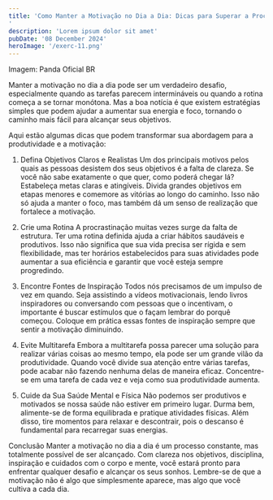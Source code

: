 ```yaml
---
title: 'Como Manter a Motivação no Dia a Dia: Dicas para Superar a Procrastinação e Alcançar Seus Objetivos
'
description: 'Lorem ipsum dolor sit amet'
pubDate: '08 December 2024'
heroImage: '/exerc-11.png'
---
```


Imagem: Panda Oficial BR

Manter a motivação no dia a dia pode ser um verdadeiro desafio, especialmente quando as tarefas parecem intermináveis ou quando a rotina começa a se tornar monótona. Mas a boa notícia é que existem estratégias simples que podem ajudar a aumentar sua energia e foco, tornando o caminho mais fácil para alcançar seus objetivos.

Aqui estão algumas dicas que podem transformar sua abordagem para a produtividade e a motivação:

1. Defina Objetivos Claros e Realistas
Um dos principais motivos pelos quais as pessoas desistem dos seus objetivos é a falta de clareza. Se você não sabe exatamente o que quer, como poderá chegar lá? Estabeleça metas claras e atingíveis. Divida grandes objetivos em etapas menores e comemore as vitórias ao longo do caminho. Isso não só ajuda a manter o foco, mas também dá um senso de realização que fortalece a motivação.

2. Crie uma Rotina
A procrastinação muitas vezes surge da falta de estrutura. Ter uma rotina definida ajuda a criar hábitos saudáveis e produtivos. Isso não significa que sua vida precisa ser rígida e sem flexibilidade, mas ter horários estabelecidos para suas atividades pode aumentar a sua eficiência e garantir que você esteja sempre progredindo.

3. Encontre Fontes de Inspiração
Todos nós precisamos de um impulso de vez em quando. Seja assistindo a vídeos motivacionais, lendo livros inspiradores ou conversando com pessoas que o incentivam, o importante é buscar estímulos que o façam lembrar do porquê começou. Coloque em prática essas fontes de inspiração sempre que sentir a motivação diminuindo.

4. Evite Multitarefa
Embora a multitarefa possa parecer uma solução para realizar várias coisas ao mesmo tempo, ela pode ser um grande vilão da produtividade. Quando você divide sua atenção entre várias tarefas, pode acabar não fazendo nenhuma delas de maneira eficaz. Concentre-se em uma tarefa de cada vez e veja como sua produtividade aumenta.

5. Cuide da Sua Saúde Mental e Física
Não podemos ser produtivos e motivados se nossa saúde não estiver em primeiro lugar. Durma bem, alimente-se de forma equilibrada e pratique atividades físicas. Além disso, tire momentos para relaxar e descontrair, pois o descanso é fundamental para recarregar suas energias.

Conclusão
Manter a motivação no dia a dia é um processo constante, mas totalmente possível de ser alcançado. Com clareza nos objetivos, disciplina, inspiração e cuidados com o corpo e mente, você estará pronto para enfrentar qualquer desafio e alcançar os seus sonhos. Lembre-se de que a motivação não é algo que simplesmente aparece, mas algo que você cultiva a cada dia.